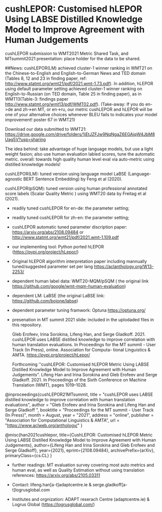 # cushLEPOR: Customised hLEPOR Using LABSE Distilled Knowledge Model to Improve Agreement with Human Judgements
cushLEPOR submission to WMT2021 Metric Shared Task, and MTsummit2021 presentation: place holder for the data to be shared.

##News: cushLEPOR(LM) achieved cluster-1 winner ranking in WMT21 on the Chinese-to-English and English-to-German News and TED domain (Tables 8, 12 and 23 in finding paper, ref: http://www.statmt.org/wmt21/pdf/2021.wmt-1.73.pdf). In addition, hLEPOR using default parameter setting achieved cluster-1 winner ranking on English-to-Russian (on TED domain, Table 25 in finding paper), as in WMT13(Table-3: findings paper http://www.statmt.org/wmt13/pdf/WMT02.pdf). (Take-away: If you do en->de and zh->en MT, or en->ru, our metric cushLEPOR and hLEPOR will be one of your alternative choices whenever BLEU fails to indicates your model improvement! poster 67 in WMT21)

Download our data submitted to WMT21:
https://drive.google.com/drive/folders/1jEtJZFJw9NqNgaZ6EGAjqW4JbM8Uag5V?usp=sharing

The idea behind: take advantage of huge language models, but use a light weight fasion; also use human evaluation labled scores, tune the automatic metric. overall: towards high quality human level eval via auto-metric using distilled knowledge models!

cushLEPOR(LM): tuned version using language model LaBSE (Language-agnostic BERT Sentence Embedding) by Feng et al (2020).

cushLEPOR(pSQM): tuned version using human professional annotated score labels (Scalar Quality Metric ) using WMT20 data by Freitag et al (2021).

- readily tuned cushLEPOR for en-de: the parameter setting;
- readily tuned cushLEPOR for zh-en: the parameter setting;
- cushLEPOR automatic tuned parameter discription paper: https://arxiv.org/abs/2108.09484 or http://www.statmt.org/wmt21/pdf/2021.wmt-1.109.pdf  
- our implementing tool: Python ported hLEPOR (https://pypi.org/project/hLepor/)
- Original hLEPOR algorithm interpretation paper including mannually tuned/suggested parameter set per lang https://aclanthology.org/W13-2253/ 

- dependent human label data: WMT20-MQM/pSQM ( the original link https://github.com/google/wmt-mqm-human-evaluation)
- dependent LM: LaBSE (the original LaBSE link: https://github.com/bojone/labse)
- dependent parameter tuning framwork: Optuna https://optuna.org/ 
- presenation in MT summit 2021 slide: included in the uplodaded files in this repository.

    Gleb Erofeev, Irina Sorokina, Lifeng Han, and Serge Gladkoff. 2021. cushLEPOR uses LABSE distilled knowledge to improve correlation with
human translation evaluations. In Proceedings for the MT summit - User Track (In Press), online. Association for Computa- tional Linguistics & AMTA. https://pypi.org/project/hLepor/ 

    Forthcoming ''cushLEPOR: Customised hLEPOR Metric Using LABSE Distilled Knowledge Model to Improve Agreement with Human Judgements".  Lifeng Han and Irina Sorokina and Gleb Erofeev and Serge Gladkoff. 2021. In Proceedings of the Sixth Conference on Machine Translation (WMT), pages 1019–1028.

@inproceedings{cushLEPOR21MTsummit,
    title = "cushLEPOR uses LABSE distilled knowledge to improve correlation with human translation evaluations",
    author = "Gleb Erofeev and
        Irina Sorokina	and 
    Lifeng Han and
    Serge Gladkoff ",
    booktitle = "Proceedings for the MT summit - User Track (In Press)",
    month = August,
    year = "2021",
    address = "online",
    publisher = "Association for Computational Linguistics \& AMTA",
    url = "https://www.aclweb.org/anthology/"
}

@misc{han2021cushlepor,
      title={CushLEPOR: Customised hLEPOR Metric Using LABSE Distilled Knowledge Model to Improve Agreement with Human Judgements}, 
      author={Lifeng Han and Irina Sorokina and Gleb Erofeev and Serge Gladkoff},
      year={2021},
      eprint={2108.09484},
      archivePrefix={arXiv},
      primaryClass={cs.CL}
}

- further readings: MT evaluation survey covering most auto metrics and human eval, as well as Quality Estimation without using translation references: https://arxiv.org/abs/2105.03311


- Contact: lifeng.han[a-t]adaptcentre.ie & serge.gladkoff[a-t]logrusglobal.com
- Institutes and orgnization: ADAPT reserach Centre (adaptcentre.ie) & Logrus Global (https://logrusglobal.com/)
